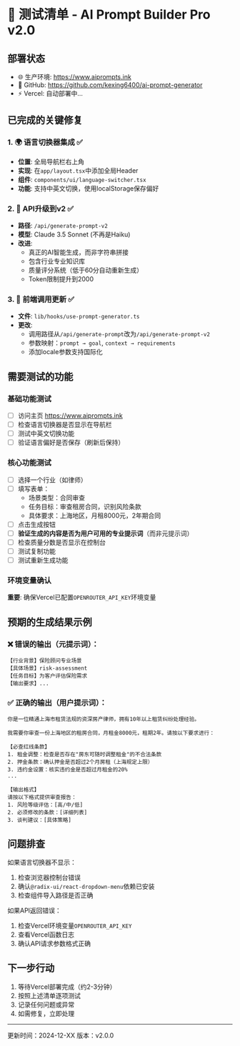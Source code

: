 # 🧪 测试清单 - AI Prompt Builder Pro v2.0

## 部署状态
- 🌐 生产环境: https://www.aiprompts.ink
- 🚀 GitHub: https://github.com/kexing6400/ai-prompt-generator  
- ⚡ Vercel: 自动部署中...

## 已完成的关键修复

### 1. 🌍 语言切换器集成 ✅
- **位置**: 全局导航栏右上角
- **实现**: 在`app/layout.tsx`中添加全局Header
- **组件**: `components/ui/language-switcher.tsx`
- **功能**: 支持中英文切换，使用localStorage保存偏好

### 2. 🤖 API升级到v2 ✅  
- **路径**: `/api/generate-prompt-v2`
- **模型**: Claude 3.5 Sonnet (不再是Haiku)
- **改进**: 
  - 真正的AI智能生成，而非字符串拼接
  - 包含行业专业知识库
  - 质量评分系统（低于60分自动重新生成）
  - Token限制提升到2000

### 3. 🔧 前端调用更新 ✅
- **文件**: `lib/hooks/use-prompt-generator.ts`
- **更改**: 
  - 调用路径从`/api/generate-prompt`改为`/api/generate-prompt-v2`
  - 参数映射：`prompt → goal`, `context → requirements`
  - 添加locale参数支持国际化

## 需要测试的功能

### 基础功能测试
- [ ] 访问主页 https://www.aiprompts.ink
- [ ] 检查语言切换器是否显示在导航栏
- [ ] 测试中英文切换功能
- [ ] 验证语言偏好是否保存（刷新后保持）

### 核心功能测试
- [ ] 选择一个行业（如律师）
- [ ] 填写表单：
  - 场景类型：合同审查
  - 任务目标：审查租房合同，识别风险条款  
  - 具体要求：上海地区，月租8000元，2年期合同
- [ ] 点击生成按钮
- [ ] **验证生成的内容是否为用户可用的专业提示词**（而非元提示词）
- [ ] 检查质量分数是否显示在控制台
- [ ] 测试复制功能
- [ ] 测试重新生成功能

### 环境变量确认
**重要**: 确保Vercel已配置`OPENROUTER_API_KEY`环境变量

## 预期的生成结果示例

### ❌ 错误的输出（元提示词）：
```
【行业背景】保险顾问专业场景
【具体场景】risk-assessment  
【任务目标】为客户评估保险需求
【输出要求】...
```

### ✅ 正确的输出（用户提示词）：
```
你是一位精通上海市租赁法规的资深房产律师，拥有10年以上租赁纠纷处理经验。

我需要你审查一份上海地区的租房合同，月租金8000元，租期2年。请按以下要求进行：

【必查红线条款】
1. 租金调整：检查是否存在"房东可随时调整租金"的不合法条款
2. 押金条款：确认押金是否超过2个月房租（上海规定上限）
3. 违约金设置：核实违约金是否超过月租金的20%
...

【输出格式】
请按以下格式提供审查报告：
1. 风险等级评估：[高/中/低]
2. 必须修改的条款：[详细列表]
3. 谈判建议：[具体策略]
```

## 问题排查

如果语言切换器不显示：
1. 检查浏览器控制台错误
2. 确认`@radix-ui/react-dropdown-menu`依赖已安装
3. 检查组件导入路径是否正确

如果API返回错误：
1. 检查Vercel环境变量`OPENROUTER_API_KEY`
2. 查看Vercel函数日志
3. 确认API请求参数格式正确

## 下一步行动
1. 等待Vercel部署完成（约2-3分钟）
2. 按照上述清单逐项测试
3. 记录任何问题或异常
4. 如需修复，立即处理

---

更新时间：2024-12-XX
版本：v2.0.0
